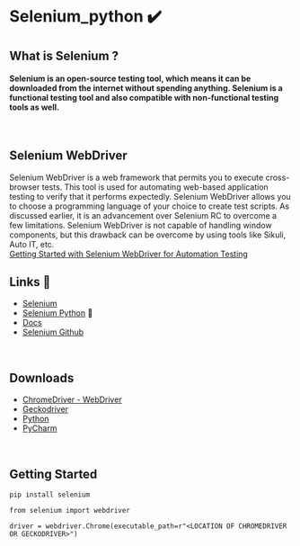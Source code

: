 # Selenium_python  :heavy_check_mark:

## What is Selenium ? 
#### Selenium is an open-source testing tool, which means it can be downloaded from the internet without spending anything. Selenium is a functional testing tool and also compatible with non-functional testing tools as well.
<br>

## Selenium WebDriver
Selenium WebDriver is a web framework that permits you to execute cross-browser tests. This tool is used for automating web-based application testing to verify that it performs expectedly.
Selenium WebDriver allows you to choose a programming language of your choice to create test scripts. As discussed earlier, it is an advancement over Selenium RC to overcome a few limitations. Selenium WebDriver is not capable of handling window components, but this drawback can be overcome by using tools like Sikuli, Auto IT, etc. <br>
[Getting Started with Selenium WebDriver for Automation Testing](https://www.browserstack.com/guide/selenium-webdriver-tutorial)


## Links :link:
* [Selenium](https://www.selenium.dev/)
* [Selenium Python](https://pypi.org/project/selenium/) :snake:
* [Docs](https://www.selenium.dev/selenium/docs/api/py/api.html)
* [Selenium Github](https://github.com/SeleniumHQ/Selenium)
<br>

## Downloads
* [ChromeDriver - WebDriver](https://chromedriver.chromium.org/)
* [Geckodriver](https://github.com/mozilla/geckodriver/releases)
* [Python](https://www.python.org/downloads/)
* [PyCharm](https://www.jetbrains.com/pycharm/download/)
<br>

## Getting Started
```
pip install selenium
```
```
from selenium import webdriver

driver = webdriver.Chrome(executable_path=r"<LOCATION OF CHROMEDRIVER OR GECKODRIVER>")
```
